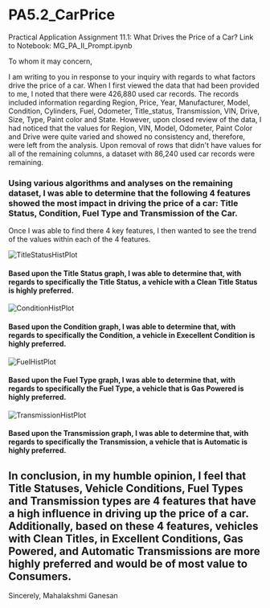 # PA5.2_CarPrice
Practical Application Assignment 11.1: What Drives the Price of a Car?
Link to Notebook: MG_PA_II_Prompt.ipynb

To whom it may concern,

I am writing to you in response to your inquiry with regards to what factors drive the price of a car. When I first viewed the data that had been provided to me, I noted that there were 426,880 used car records. The records included information regarding Region, Price, Year, Manufacturer, Model, Condition, Cylinders, Fuel, Odometer, Title_status, Transmission, VIN, Drive, Size, Type, Paint color and State. However, upon closed review of the data, I had noticed that the values for Region, VIN, Model, Odometer, Paint Color and Drive were quite varied and showed no consistency and, therefore, were left from the analysis. Upon removal of rows that didn't have values for all of the remaining columns, a dataset with 86,240 used car records were remaining.

### Using various algorithms and analyses on the remaining dataset, I was able to determine that the following 4 features showed the most impact in driving the price of a car: Title Status, Condition, Fuel Type and Transmission of the Car.
Once I was able to find there 4 key features, I then wanted to see the trend of the values within each of the 4 features. 

![TitleStatusHistPlot](https://github.com/user-attachments/assets/133bdbe6-d8dc-4768-b432-212b2468c9af)
#### Based upon the Title Status graph, I was able to determine that, with regards to specifically the Title Status, a vehicle with a Clean Title Status is highly preferred.
![ConditionHistPlot](https://github.com/user-attachments/assets/27358db1-83e0-46ec-89c4-8bbe4efa2160)
#### Based upon the Condition graph, I was able to determine that, with regards to specifically the Condition, a vehicle in Execellent Condition is highly preferred.
![FuelHistPlot](https://github.com/user-attachments/assets/0f96090a-f7dd-44cb-b1ec-4a2d6dbe7e35)
#### Based upon the Fuel Type graph, I was able to determine that, with regards to specifically the Fuel Type, a vehicle that is Gas Powered is highly preferred.
![TransmissionHistPlot](https://github.com/user-attachments/assets/42bb06b2-1e41-41d2-bb60-07c41282846c)
#### Based upon the Transmission graph, I was able to determine that, with regards to specifically the Transmission, a vehicle that is Automatic is highly preferred.

## In conclusion, in my humble opinion, I feel that Title Statuses, Vehicle Conditions, Fuel Types and Transmission types are 4 features that have a high influence in driving up the price of a car. Additionally, based on these 4 features, vehicles with Clean Titles, in Excellent Conditions, Gas Powered, and Automatic Transmissions are more highly preferred and would be of most value to Consumers.

Sincerely,
Mahalakshmi Ganesan
